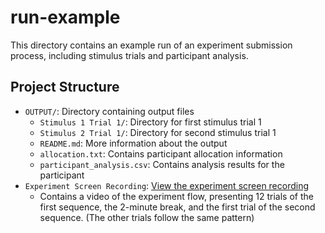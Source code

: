 # run-example

This directory contains an example run of an experiment submission process, including stimulus trials and participant analysis.

## Project Structure

- `OUTPUT/`: Directory containing output files
  - `Stimulus 1 Trial 1/`: Directory for first stimulus trial 1
  - `Stimulus 2 Trial 1/`: Directory for second stimulus trial 1
  - `README.md`: More information about the output
  - `allocation.txt`: Contains participant allocation information
  - `participant_analysis.csv`: Contains analysis results for the participant
- `Experiment Screen Recording`: [View the experiment screen recording](https://drive.google.com/file/d/1JkSBiQr7USAOlaPEKG1UtsnkLb9W3r7i/view?usp=sharing)
   * Contains a video of the experiment flow, presenting 12 trials of the first sequence, the 2-minute break, and the first trial of the second sequence. (The other trials follow the same pattern)
